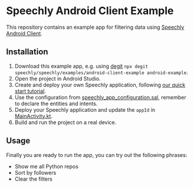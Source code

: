 # Speechly Android Client Example

This repository contains an example app for filtering data using [Speechly Android Client](https://github.com/speechly/android-client).

## Installation

1. Download this example app, e.g. using [degit](https://github.com/Rich-Harris/degit) `npx degit speechly/speechly/examples/android-client-example android-example`.
2. Open the project in Android Studio.
3. Create and deploy your own Speechly application, following [our quick start tutorial](https://docs.speechly.com/quick-start/).
4. Use the configuration from [speechly_app_configuration.sal](speechly_app_configuration.sal), remember to declare the entities and intents.
5. Deploy your Speechly application and update the `appId` in [MainActivity.kt](app/src/main/kotlin/com/speechly/example/MainActivity.kt).
6. Build and run the project on a real device.

## Usage

Finally you are ready to run the app, you can try out the following phrases:

- Show me all Python repos
- Sort by followers
- Clear the filters
 
